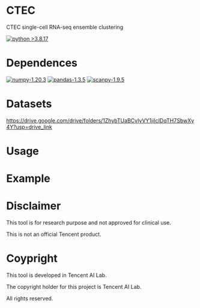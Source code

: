 # CTEC
CTEC single-cell RNA-seq ensemble clustering

[![python >3.8.17](https://img.shields.io/badge/python-3.8.17-brightgreen)](https://www.python.org/) 

# Dependences

[![numpy-1.20.3](https://img.shields.io/badge/numpy-1.20.3-red)](https://github.com/numpy/numpy)
[![pandas-1.3.5](https://img.shields.io/badge/pandas-1.3.5-lightgrey)](https://github.com/pandas-dev/pandas)
[![scanpy-1.9.5](https://img.shields.io/badge/scanpy-1.9.5-blue)](https://github.com/theislab/scanpy)

# Datasets
https://drive.google.com/drive/folders/1ZhybTUaBCvIyVY1jiIcIDqTH7SbwXy4Y?usp=drive_link

# Usage

# Example


# Disclaimer

This tool is for research purpose and not approved for clinical use.

This is not an official Tencent product.

# Coypright

This tool is developed in Tencent AI Lab.

The copyright holder for this project is Tencent AI Lab.

All rights reserved.
